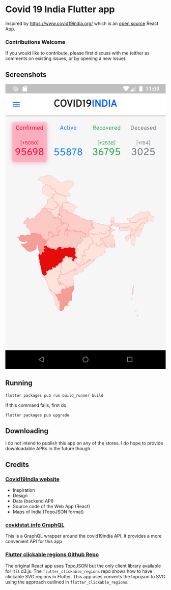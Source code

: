 # Covid 19 India Flutter app

Inspired by https://www.covid19india.org/ which is an [open source](https://github.com/covid19india/covid19india-react) React App.

### Contributions Welcome

If you would like to contribute, please first discuss with me (either as comments on existing issues, or by opening a new issue).

## Screenshots

![Home Screen](screenshots/Covid19IndiaFlutter.png)


## Running

```bash
flutter packages pub run build_runner build
```

If this command fails, first do

```bash
flutter packages pub upgrade
```

## Downloading

I do not intend to publish this app on any of the stores. I do hope to provide downloadable APKs in the future though.

## Credits

### [Covid19India website](https://www.covid19india.org/)

  - Inspiration 
  - Design
  - Data (backend API)
  - Source code of the Web App (React)
  - Maps of India (TopoJSON format)

### [covidstat.info GraphQL](https://covidstat.info/graphql)

This is a GraphQL wrapper around the covid19india API. It provides a more convenient API for this app

### [Flutter clickable regions Github Repo](https://github.com/gi097/flutter_clickable_regions)

The original React app uses TopoJSON but the only client library available for it is d3.js. The `flutter_clickable_regions` repo shows how to have clickable SVG regions in Flutter. This app uses converts the topojson to SVG using the approach outlined in `flutter_clickable_regions`. 